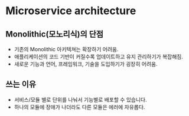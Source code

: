 # Microservice architecture

## Monolithic(모노리식)의 단점
- 기존의 Monolithic 아키텍쳐는 확장하기 어려움.
- 애플리케이션의 코드 기반이 커질수록 업데이트하고 ​유지 관리하기가 복잡해짐.
- 새로운 기능과 언어, 프레임워크, 기술을 도입하기가 굉장히 어려움.
## 쓰는 이유
- 서비스/모듈 별로 단위를 나눠서 기능별로 배포할 수 있습니다.
- 하나의 모듈에 장애가 나더라도 다른 모듈은 에러에 자유롭다.